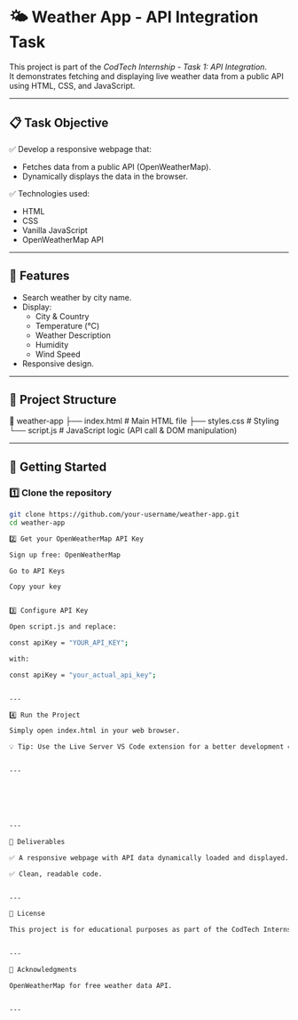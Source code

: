 # 🌤 Weather App - API Integration Task

This project is part of the *CodTech Internship - Task 1: API Integration*.  
It demonstrates fetching and displaying live weather data from a public API using HTML, CSS, and JavaScript.

---

## 📋 Task Objective

✅ Develop a responsive webpage that:
- Fetches data from a public API (OpenWeatherMap).
- Dynamically displays the data in the browser.

✅ Technologies used:
- HTML
- CSS
- Vanilla JavaScript
- OpenWeatherMap API

---

## 🚀 Features

- Search weather by city name.
- Display:
  - City & Country
  - Temperature (°C)
  - Weather Description
  - Humidity
  - Wind Speed
- Responsive design.

---

## 📂 Project Structure

📁 weather-app ├── index.html      # Main HTML file ├── styles.css      # Styling └── script.js       # JavaScript logic (API call & DOM manipulation)

---

## 🔑 Getting Started

### 1️⃣ Clone the repository

```bash
git clone https://github.com/your-username/weather-app.git
cd weather-app

2️⃣ Get your OpenWeatherMap API Key

Sign up free: OpenWeatherMap

Go to API Keys

Copy your key


3️⃣ Configure API Key

Open script.js and replace:

const apiKey = "YOUR_API_KEY";

with:

const apiKey = "your_actual_api_key";


---

4️⃣ Run the Project

Simply open index.html in your web browser.

💡 Tip: Use the Live Server VS Code extension for a better development experience.


---






---

🎯 Deliverables

✅ A responsive webpage with API data dynamically loaded and displayed.

✅ Clean, readable code.


---

📃 License

This project is for educational purposes as part of the CodTech Internship.


---

🙌 Acknowledgments

OpenWeatherMap for free weather data API.


---

